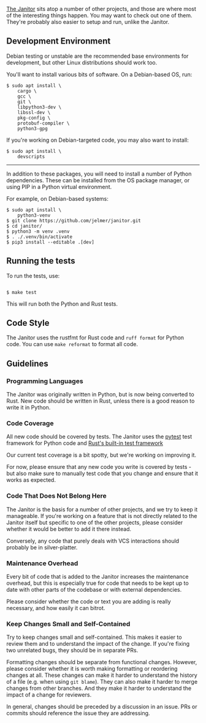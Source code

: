 [The Janitor](https://github.com/jelmer/janitor) sits atop a number of other
projects, and those are where most of the interesting things happen.
You may want to check out one of them.
They're probably also easier to setup and run, unlike the Janitor.

## Development Environment

Debian testing or unstable are the recommended base environments for development,
but other Linux distributions should work too.

You'll want to install various bits of software.
On a Debian-based OS, run:

```console
$ sudo apt install \
    cargo \
    gcc \
    git \
    libpython3-dev \
    libssl-dev \
    pkg-config \
    protobuf-compiler \
    python3-gpg
```

If you're working on Debian-targeted code, you may also want to install:

```console
$ sudo apt install \
    devscripts
```

- - -

In addition to these packages, you will need to install a number of
Python dependencies. These can be installed from the OS package manager,
or using PIP in a Python virtual environment.

For example, on Debian-based systems:

```console
$ sudo apt install \
    python3-venv
$ git clone https://github.com/jelmer/janitor.git
$ cd janitor/
$ python3 -m venv .venv
$ . ./.venv/bin/activate
$ pip3 install --editable .[dev]
```

## Running the tests

To run the tests, use:

```console

$ make test
```

This will run both the Python and Rust tests.

## Code Style

The Janitor uses the rustfmt for Rust code and ``ruff format`` for Python code.
You can use ``make reformat`` to format all code.

## Guidelines

### Programming Languages

The Janitor was originally written in Python, but is now being converted to
Rust. New code should be written in Rust, unless there is a good reason to
write it in Python.

### Code Coverage

All new code should be covered by tests. The Janitor uses the
[pytest](https://pytest.org) test framework for Python code and
[Rust's built-in test framework](https://doc.rust-lang.org/book/ch11-01-writing-tests.html)

Our current test coverage is a bit spotty, but we're working on improving it.

For now, please ensure that any new code you write is covered by tests - but also
make sure to manually test code that you change and ensure that it works as expected.

### Code That Does Not Belong Here

The Janitor is the basis for a number of other projects, and we try to keep it
manageable. If you're working on a feature that is not directly related to the
Janitor itself but specific to one of the other projects, please consider
whether it would be better to add it there instead.

Conversely, any code that purely deals with VCS interactions should probably
be in silver-platter.

### Maintenance Overhead

Every bit of code that is added to the Janitor increases the maintenance
overhead, but this is especially true for code that needs to be kept up to date
with other parts of the codebase or with external dependencies.

Please consider whether the code or text you are adding is really
necessary, and how easily it can bitrot.

### Keep Changes Small and Self-Contained

Try to keep changes small and self-contained. This makes it easier to review
them and to understand the impact of the change. If you're fixing two unrelated
bugs, they should be in separate PRs.

Formatting changes should be separate from functional changes. However,
please consider whether it is worth making formatting or reordering changes at all.
These changes can make it harder to understand the history of a file
(e.g. when using `git blame`). They can also make it harder to merge changes
from other branches. And they make it harder to understand the impact of a change
for reviewers.

In general, changes should be preceded by a discussion in an issue.
PRs or commits should reference the issue they are addressing.
